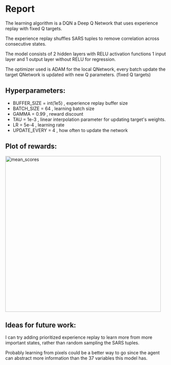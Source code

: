 # Report

The learning algorithm is a DQN a Deep Q Network that uses experience replay with fixed Q targets.

The experience replay shuffles SARS tuples to remove correlation across consecutive states.

The model consists of 2 hidden layers with RELU activation functions 1 input layer and 1 output layer without RELU for regression.

The optimizer used is ADAM for the local QNetwork, every batch update the target QNetwork is updated with new Q parameters. (fixed Q targets)

## Hyperparameters:

- BUFFER_SIZE = int(1e5)  , experience replay buffer size
- BATCH_SIZE = 64         , learning batch size
- GAMMA = 0.99            , reward discount 
- TAU = 1e-3              , linear interpolation parameter for updating target's weights.
- LR = 5e-4               , learning rate 
- UPDATE_EVERY = 4        , how often to update the network

## Plot of rewards:

<img width="487" alt="mean_scores" src="https://user-images.githubusercontent.com/81542828/233507575-fe5ad059-2e1c-46d1-802d-96291924a6b1.png">

## Ideas for future work:

I can try adding prioritized experience replay to learn more from more important states, rather than random sampling the SARS tuples.

Probably learning from pixels could be a better way to go since the agent can abstract more information than the 37 variables this model has.
